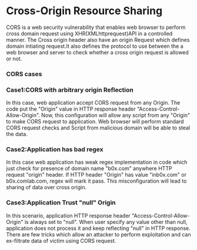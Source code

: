Cross-Origin Resource Sharing
=======
CORS is a web security vulnerability that enables web browser to perform cross domain request using XHR(XMLhttprequest)API in a controlled manner.
The Cross origin header also have an origin Request which defines domain intiating request.It also defines the protocol to use between the a web browser and server to check 
whether a cross origin request is allowed or not.

<h3>CORS cases</h3>

<h3>Case1:CORS with arbitrary origin Reflection</h3>
In this case, web application accept CORS request from any Origin. The code put the "Origin" value in HTTP response header 
"Access-Control-Allow-Origin". Now, this configuration will allow any script from any "Origin" to make CORS request 
to application. Web browser will perform standard CORS request checks and Script from malicious domain will be able to steal the data.


<h3>Case2:Application has bad regex</h3>
In this case web application has weak regex implementation in code which just check for presence of domain name "b0x.com" anywhere HTTP request "origin" header.
If HTTP header "Origin" has value "inb0x.com" or b0x.comlab.com, regex will mark it pass. This misconfiguration 
will lead to sharing of data over cross origin.

<h3>Case3:Application Trust "null" Origin</h3>
In this scenario, application HTTP response header "Access-Control-Allow-Origin" is always set to "null".
When user specify any value other than null, application does not process it and keep reflecting "null" in HTTP response.
There are few tricks which allow an attacker to perform exploitation and can ex-filtrate data of victim using CORS request.







